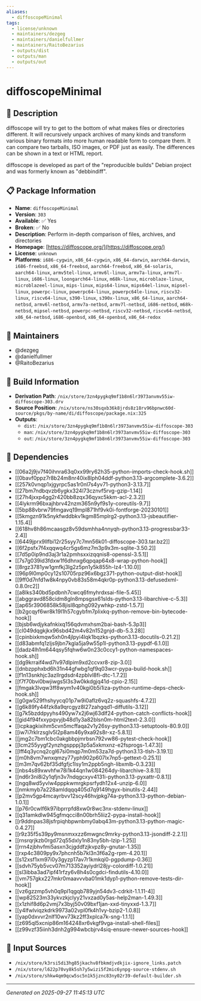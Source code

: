 ```yaml
---
aliases:
  - diffoscopeMinimal
tags:
  - license/unknown
  - maintainers/dezgeg
  - maintainers/danielfullmer
  - maintainers/RaitoBezarius
  - outputs/dist
  - outputs/man
  - outputs/out
---
```


# diffoscopeMinimal

## 📝 Description

diffoscope will try to get to the bottom of what makes files or directories
different. It will recursively unpack archives of many kinds and transform
various binary formats into more human readable form to compare them. It can
compare two tarballs, ISO images, or PDF just as easily. The differences can
be shown in a text or HTML report.

diffoscope is developed as part of the "reproducible builds" Debian
project and was formerly known as "debbindiff".


## 📋 Package Information

- **Name**: `diffoscopeMinimal`
- **Version**: `303`
- **Available**: ✅ Yes
- **Broken**: ✅ No
- **Description**: Perform in-depth comparison of files, archives, and directories
- **Homepage**: [https://diffoscope.org/](https://diffoscope.org/)
- **License**: `unknown`
- **Platforms**: `i686-cygwin`, `x86_64-cygwin`, `x86_64-darwin`, `aarch64-darwin`, `i686-freebsd`, `x86_64-freebsd`, `aarch64-freebsd`, `x86_64-solaris`, `aarch64-linux`, `armv5tel-linux`, `armv6l-linux`, `armv7a-linux`, `armv7l-linux`, `i686-linux`, `loongarch64-linux`, `m68k-linux`, `microblaze-linux`, `microblazeel-linux`, `mips-linux`, `mips64-linux`, `mips64el-linux`, `mipsel-linux`, `powerpc-linux`, `powerpc64-linux`, `powerpc64le-linux`, `riscv32-linux`, `riscv64-linux`, `s390-linux`, `s390x-linux`, `x86_64-linux`, `aarch64-netbsd`, `armv6l-netbsd`, `armv7a-netbsd`, `armv7l-netbsd`, `i686-netbsd`, `m68k-netbsd`, `mipsel-netbsd`, `powerpc-netbsd`, `riscv32-netbsd`, `riscv64-netbsd`, `x86_64-netbsd`, `i686-openbsd`, `x86_64-openbsd`, `x86_64-redox`
## 👥 Maintainers

- @dezgeg
- @danielfullmer
- @RaitoBezarius


## 🔧 Build Information

- **Derivation Path**: `/nix/store/3zn4pygkq9mf1b8n6lr3973anvmv55iw-diffoscope-303.drv`
- **Source Position**: `/nix/store/ns30sqxb36k8jrds8z18rv96bpnwc60d-source/pkgs/by-name/di/diffoscope/package.nix:325`
- **Outputs**:
  - `dist`:  `/nix/store/3zn4pygkq9mf1b8n6lr3973anvmv55iw-diffoscope-303`
  - `man`:  `/nix/store/3zn4pygkq9mf1b8n6lr3973anvmv55iw-diffoscope-303`
  - `out`:  `/nix/store/3zn4pygkq9mf1b8n6lr3973anvmv55iw-diffoscope-303`

## 🔗 Dependencies

- [[06a2j9jv7f40ihnra63q0xx99ry62h35-python-imports-check-hook.sh]]
- [[0bavf0ppz7r8b24m8nr40ix8lph04ddf-python3.13-argcomplete-3.6.2]]
- [[257k0vnqp1xjgyrpc5as1r0nl7s4yv71-python3-3.13.7]]
- [[27bm7ndbqvzb6ygkx324l73cznvf5rvg-gzip-1.14]]
- [[27h4jxxp4gg2r420bb8zqx36qyxc5kkm-acl-2.3.2]]
- [[4lykrm96bxajhbrv42nzm365n9yf9s1y-coreutils-9.7]]
- [[5bp88vbrw79fmgavq19mpl871hf9vk0i-fontforge-20230101]]
- [[5kmgzn91k5nykfwddbkv1kgm85mplrg2-python3.13-jsbeautifier-1.15.4]]
- [[618hv8h86mcaasgz8v59dsmhha4nnyqh-python3.13-progressbar33-2.4]]
- [[6449jprx9llfbi12r25syy7c7mn56k01-diffoscope-303.tar.bz2]]
- [[6f2psfx7f4xqqwq4cr5gs6mz7m3p9x3m-sqlite-3.50.2]]
- [[7d5p0ip9nd3aj3r1a2pmhsxxizqqnis8-openssl-3.5.1]]
- [[7s7g039id3fdxw1f6dhnxg6qpqap64x8-wrap-python-hook]]
- [[8rgz3781yw1gmfkj3lg2z5pn1y5k855h-lz4-1.10.0]]
- [[96p9l0mp0cy12s10705rpz96x6bgz371-python-output-dist-hook]]
- [[9ff0d7nfd1w8k4npy0vb83s58m4qkr0p-python3.13-defusedxml-0.8.0rc2]]
- [[a8lks340bd5pdbnh7cwcq6fmyhrdxsai-file-5.45]]
- [[abggravd858cidm8gln8mpsgsx61slds-python3.13-libarchive-c-5.3]]
- [[ap65r3906858k58jisl8qphg092ywhkp-zstd-1.5.7]]
- [[b2gcqyf6wr8k19l1h57cgybfm7plixkq-python-remove-bin-bytecode-hook]]
- [[bjsb6wdjykafnkixq156qdvmxhsm2bai-bash-5.3p3]]
- [[cl049dqgkjkx96sbd42m4v82n152gnjd-db-5.3.28]]
- [[cpinbixkmqw5xh0n4jlpyi4lqk1bqzks-python3.13-docutils-0.21.2]]
- [[d83abmfq1zljs9jbn7kgla5ja9w55p1l-python3.13-pypdf-6.1.0]]
- [[dadz4lh1m644qsy5fqhw6w0n23c0ccy1-python-namespaces-hook.sh]]
- [[dg9krraif4wd7lv97dlpim9xd2ccvxr8-zip-3.0]]
- [[dnbzpphxbd6h31n44gfwbg1qf9q03wcr-pypa-build-hook.sh]]
- [[f1n13snkhjc3azllrgdsdr4zpblvl8fi-dtc-1.7.2]]
- [[f7f70bvi0bwjiwgs5l3s3w0kkdgjq41d-cpio-2.15]]
- [[fmgak3lvqw3ff8wym1v40kgi0b5i1iza-python-runtime-deps-check-hook.sh]]
- [[g0gw529fhshyycq01p7w9i0aflz6vq2z-squashfs-4.7.2]]
- [[g6k89fy44fzk8a9qrcgyz8l27zahgqd1-diffutils-3.12]]
- [[g7k5bzddpyyhs490yw7x2j6wj63dlf24-python-catch-conflicts-hook]]
- [[gid4f94fxxypqvyjb48d1y3a82blsn0m-html2text-2.3.0]]
- [[icpkagkixihm5cvn5mcffaqa2v1y26sy-python3.13-setuptools-80.9.0]]
- [[iw7i7rklrzsglv5l2p8am46y9xa92s8r-xz-5.8.1]]
- [[jmg2c7bm1cbc0akgbbpjmrbsn792vw86-pytest-check-hook]]
- [[lcm255yygf2ynzhgspppj3p5a5xkmxnz-e2fsprogs-1.47.3]]
- [[lff4q3ycnq2cgl67si0mqp7m0m53za7d-python3.13-tlsh-3.19.1]]
- [[m0h8vm7wnxqmzy77yph902p607lx7np5-gettext-0.25.1]]
- [[m3m7qv62bf35dfgfjc1lsy1m2ppb5ngh-libxmlb-0.3.23]]
- [[nbs4s89xwvhfw78i1k44qn1w084264dy-libarchive-3.8.1]]
- [[nd6r3ni8i2y1qfjn3v7ndqgcxyv4131i-python3.13-pyxattr-0.8.1]]
- [[ngq8wd5yvlw4pppkwmrgkpsrfydh12x4-unzip-6.0]]
- [[nmkmyb7a228amldqqq405d7q9149hgyx-binutils-2.44]]
- [[p2mv5gp4mcayrbvv12scy46hvjpkg74a-python3.13-python-debian-1.0.1]]
- [[p76r0cwlf6k97ibprrpfd8xw0r8wc3nx-stdenv-linux]]
- [[q31amkdlw945gfmqcci8n00brh5liiz2-pypa-install-hook]]
- [[r9ddnpas38jsfrpiqhbpwnbmy0abq43m-python3.13-python-magic-0.4.27]]
- [[r9z35f5s39py9msnmxxzz6mwgnc9mrky-python3.13-jsondiff-2.2.1]]
- [[rnsrqrjkzb0rgd72q55dxly1n83ny5bh-lzip-1.25]]
- [[rrn4zjbhvfmi5asxn3cjgddfzjkvpz8y-gnutar-1.35]]
- [[rxp4c3809py9x7phcnh5b7kl3n3f6a2g-rpm-4.20.1]]
- [[s12xsf1xm97i0y3gyzp17av7r1kmkqi0-pgpdump-0.36]]
- [[sdvh75yb5vcv07m713352ayiydrl28jy-colordiff-1.0.21]]
- [[sl3ibba3ad7ipf41rfzy6v8h4s0cgdci-findutils-4.10.0]]
- [[vm757gkx227mkr0maavvvba01mk1dyp1-python-remove-tests-dir-hook]]
- [[vz6gzzmp5vh0q9pl1qgqb789yjn54dv3-cdrkit-1.1.11-4]]
- [[wp82523m33ykvzkjclyy21vxzad0y5as-help2man-1.49.3]]
- [[x1zhif8d6p2vmj7x3byj50v09bxf1jan-xxd-tinyxxd-1.3.7]]
- [[y4lfwlviqzkdrk9973a02vpl0fk4h1vy-bzip2-1.0.8]]
- [[yap0dxvvr2nlf10wv73kz2ff3xplca7k-sng-1.1.1]]
- [[z695ql5xcnip86m164248xr6vkgf9vga-install-shell-files]]
- [[z99vzf35iinh3dnh2g994wbcbjrv4siq-ensure-newer-sources-hook]]

## 📁 Input Sources

- `/nix/store/k3rsi5di3hg85jkachv8fbkmdjvdkjix-ignore_links.patch`
- `/nix/store/l622p70vy8k5sh7y5wizi5f2mic6ynpg-source-stdenv.sh`
- `/nix/store/shkw4qm9qcw5sc5n1k5jznc83ny02r39-default-builder.sh`

---
*Generated on 2025-09-27 11:45:13 UTC*
